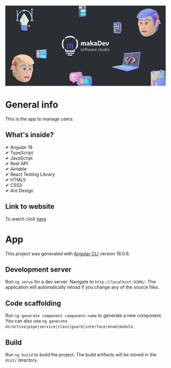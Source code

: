 ![cover](./public/cover.png)

# General info

This is the app to manage users.
<br />

## What's inside?

✔ Angular 18<br />
✔ TypeScript<br />
✔ JavaScript<br />
✔ Rest API<br />
✔ Airtable<br />
✔ React Testing Library<br />
✔ HTML5<br />
✔ CSS3<br />
✔ Ant Design<br />

## Link to website

To watch click [here]

[here]: https://angular.io

# App

This project was generated with [Angular CLI](https://github.com/angular/angular-cli) version 18.0.6.

## Development server

Run `ng serve` for a dev server. Navigate to `http://localhost:4200/`. The application will automatically reload if you change any of the source files.

## Code scaffolding

Run `ng generate component component-name` to generate a new component. You can also use `ng generate directive|pipe|service|class|guard|interface|enum|module`.

## Build

Run `ng build` to build the project. The build artifacts will be stored in the `dist/` directory.
